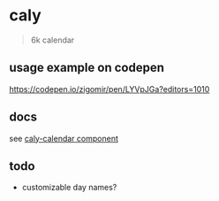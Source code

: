 # caly

> 6k calendar

## usage example on codepen

https://codepen.io/zigomir/pen/LYVpJGa?editors=1010

## docs

see [caly-calendar component](./src/components/caly-calendar/readme.md)

## todo

- customizable day names?
